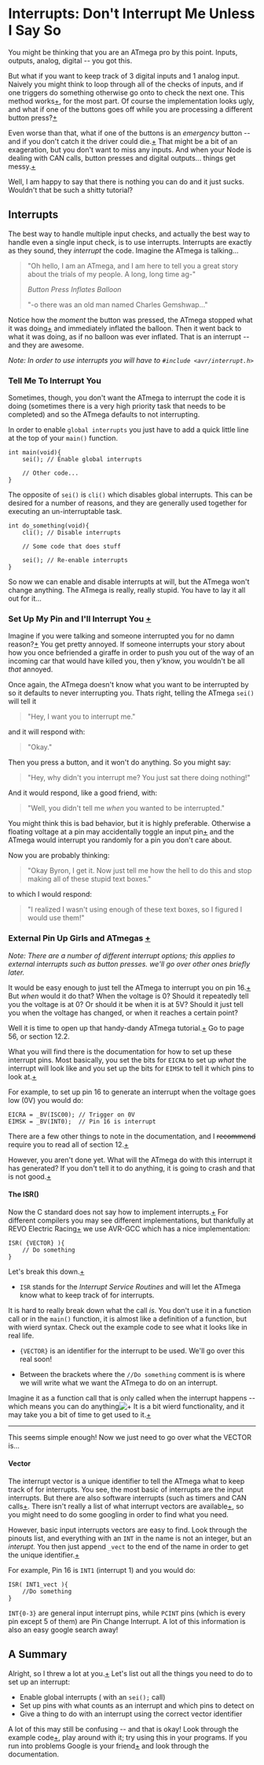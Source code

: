 # Interrupts: Don't Interrupt Me Unless I Say So

You might be thinking that you are an ATmega pro by this point. Inputs, outputs, analog, digital -- you got this.

But what if you want to keep track of 3 digital inputs and 1 analog input. Naively you might think to loop through all of the checks of inputs, and if one triggers do something otherwise go onto to check the next one. This method works[+](null "If you implement it properly, of course"), for the most part. Of course the implementation looks ugly, and what if one of the buttons goes off while you are processing a different button press?[+](null "Although the ATmega CPU goes at 1Mhz it still takes time to process things.")

Even worse than that, what if one of the buttons is an *emergency* button -- and if you don't catch it the driver could die.[+](null "No drivers died while writing this tutorial. Also, do not kill our driver -- that is Rule #1") That might be a bit of an exageration, but you don't want to miss any inputs. And when your Node is dealing with CAN calls, button presses and digital outputs... things get messy.[+](null "Especially if one of those operations requires a delay, like lighting an LED up for 1 second")

Well, I am happy to say that there is nothing you can do and it just sucks. Wouldn't that be such a shitty tutorial?

## Interrupts

The best way to handle multiple input checks, and actually the best way to handle even a single input check, is to use interrupts. Interrupts are exactly as they sound, they *interrupt* the code. Imagine the ATmega is talking...

> "Oh hello, I am an ATmega, and I am here to tell you a great story about the trials of my people. A long, long time ag-"
> 
> *Button Press* 
> *Inflates Balloon*
> 
> "-o there was an old man named Charles Gemshwap..."

Notice how the *moment* the button was pressed, the ATmega stopped what it was doing[+](null "Telling a great narative") and immediately inflated the balloon. Then it went back to what it was doing, as if no balloon was ever inflated. That is an interrupt -- and they are awesome.

*Note: In order to use interrupts you will have to `#include <avr/interrupt.h>`*

### Tell Me To Interrupt You

Sometimes, though, you don't want the ATmega to interrupt the code it is doing (sometimes there is a very high priority task that needs to be completed) and so the ATmega defaults to not interrupting.

In order to enable `global interrupts` you just have to add a quick little line at the top of your `main()` function.

```
int main(void){
    sei(); // Enable global interrupts

    // Other code...
}
```

The opposite of `sei()` is `cli()` which disables global interrupts. This can be desired for a number of reasons, and they are generally used together for executing an un-interruptable task.

```
int do_something(void){
    cli(); // Disable interrupts

    // Some code that does stuff

    sei(); // Re-enable interrupts
}
```

So now we can enable and disable interrupts at will, but the ATmega won't change anything. The ATmega is really, really stupid. You have to lay it all out for it...

### Set Up My Pin and I'll Interrupt You [+](null "This is my new pickup line")

Imagine if you were talking and someone interrupted you for no damn reason?[+](null "This happens a lot actually...") You get pretty annoyed. If someone interrupts your story about how you once befriended a giraffe in order to push you out of the way of an incoming car that would have killed you, then y'know, you wouldn't be all *that* annoyed. 

Once again, the ATmega doesn't know what you want to be interrupted by so it defaults to never interrupting you. Thats right, telling the ATmega `sei()` will tell it 

> "Hey, I want you to interrupt me." 

and it will respond with:

> "Okay."

Then you press a button, and it won't do anything. So you might say:

> "Hey, why didn't you interrupt me? You just sat there doing nothing!"

And it would respond, like a good friend, with:

> "Well, you didn't tell me *when* you wanted to be interrupted."

You might think this is bad behavior, but it is highly preferable. Otherwise a floating voltage at a pin may accidentally toggle an input pin[+](null "This is why we use pull-down/up resistors!") and the ATmega would interrupt you randomly for a pin you don't care about. 

Now you are probably thinking:

> "Okay Byron, I get it. Now just tell me how the hell to do this and stop making all of these stupid text boxes."

to which I would respond:

> "I realized I wasn't using enough of these text boxes, so I figured I would use them!"

### External Pin Up Girls and ATmegas [+](null "I had two paths in life -- I chose the nerdy path. I regret everything")

*Note: There are a number of different interrupt options; this applies to external interrupts such as button presses. we'll go over other ones briefly later.*

It would be easy enough to just tell the ATmega to interrupt you on pin 16.[+](null "This will be our example pin for interrupts!") But *when* would it do that? When the voltage is 0? Should it repeatedly tell you the voltage is at 0? Or should it be when it is at 5V? Should it just tell you when the voltage has changed, or when it reaches a certain point?

Well it is time to open up that handy-dandy ATmega tutorial.[+](null "You still have it around right?") Go to page 56, or section 12.2.

What you will find there is the documentation for how to set up these interrupt pins. Most basically, you set the bits for `EICRA` to set up *what* the interrupt will look like and you set up the bits for `EIMSK` to tell it which pins to look at.[+](null "Note that the setup for EICRA applies to *all* the pins in EIMSK; so you can't get behavior on two different interrupt pints.")

For example, to set up pin 16 to generate an interrupt when the voltage goes low (0V) you would do:

```
EICRA = _BV(ISC00); // Trigger on 0V
EIMSK = _BV(INT0);  // Pin 16 is interrupt
```

There are a few other things to note in the documentation, and I ~~recommend~~ require you to read all of section 12.[+](null "It is short -- don't be a baby") 

However, you aren't done yet. What will the ATmega do with this interrupt it has generated? If you don't tell it to do anything, it is going to crash and that is not good.[+](null "I am actually serious, if you don't set it to do things with an interrupt it will call an error call and restart the program. Can cause some weird bugs.")

#### The ISR()

Now the C standard does not say how to implement interrupts.[+](null "And rightly so, that is too much bureaucracy for my taste. Bad enough they tell us `int` stands for integer.") For different compilers you may see different implementations, but thankfully at REVO Electric Racing[+](null "We just changed our name -- its weird. Gotta update that Resume!") we use AVR-GCC which has a nice implementation:

```
ISR( {VECTOR} ){
    // Do something
}
```

Let's break this down.[+](null "Fine... I'll break it down. Y'know you don't really do anything. I think it is unfair that the writer of the tutorial has to do everything, I think tutorials should be a give and take between the reader and the writer.")

- `ISR` stands for the *Interrupt Service Routines* and will let the ATmega know what to keep track of for interrupts. 

It is hard to really break down what the call *is*. You don't use it in a function call or in the `main()` function, it is almost like a definition of a function, but with wierd syntax. Check out the example code to see what it looks like in real life.

- `{VECTOR}` is an identifier for the interrupt to be used. We'll go over this real soon!

- Between the brackets where the `//Do something` comment is is where we will write what we want the ATmega to do on an interrupt. 

Imagine it as a function call that is only called when the interrupt happens -- which means you can do anything![+](null "If you put your mind to it!") It is a bit wierd functionality, and it may take you a bit of time to get used to it.[+](null "There are also some cases where you would want nothing to happen on an interrupt -- look through the documentation to get some ideas! Be creative!")

---

This seems simple enough! Now we just need to go over what the VECTOR is...

#### Vector

The interrupt vector is a unique identifier to tell the ATmega what to keep track of for interrupts. You see, the most basic of interrupts are the input interrupts. But there are also software interrupts (such as timers and CAN calls[+](null "Shhhhh!!! Just a sneak peak of what is to come!"). There isn't really a list of what interrupt vectors are available[+](null "I will be looking into compiling one of some sort"), so you might need to do some googling in order to find what you need. 

However, basic input interrupts vectors are easy to find. Look through the pinouts list, and everything with an `INT` in the name is not an integer, but an *interupt.* You then just append `_vect` to the end of the name in order to get the unique identifier.[+](null "Isn't that fancy?")

For example, Pin 16 is `INT1` (interrupt 1) and you would do:

```
ISR( INT1_vect ){
    //Do something
}
```

`INT{0-3}` are general input interrupt pins, while `PCINT` pins (which is every pin except 5 of them) are Pin Change Interrupt. A lot of this information is also an easy google search away!

## A Summary

Alright, so I threw a lot at you.[+](null "You deserve it.")  Let's list out all the things you need to do to set up an interrupt:

- Enable global interrupts ( with an `sei();` call)
- Set up pins with what counts as an interrupt and which pins to detect on
- Give a thing to do with an interrupt using the correct vector identifier

A lot of this may still be confusing -- and that is okay! Look through the example code[+](null "Check out the comments -- this is how your code WILL look."), play around with it; try using this in your programs. If you run into problems Google is your friend[+](null "I am not") and look through the documentation.
